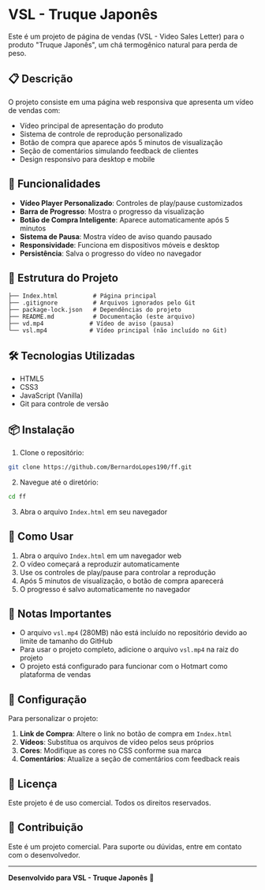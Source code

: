 # VSL - Truque Japonês

Este é um projeto de página de vendas (VSL - Video Sales Letter) para o produto "Truque Japonês", um chá termogênico natural para perda de peso.

## 📋 Descrição

O projeto consiste em uma página web responsiva que apresenta um vídeo de vendas com:
- Vídeo principal de apresentação do produto
- Sistema de controle de reprodução personalizado
- Botão de compra que aparece após 5 minutos de visualização
- Seção de comentários simulando feedback de clientes
- Design responsivo para desktop e mobile

## 🚀 Funcionalidades

- **Vídeo Player Personalizado**: Controles de play/pause customizados
- **Barra de Progresso**: Mostra o progresso da visualização
- **Botão de Compra Inteligente**: Aparece automaticamente após 5 minutos
- **Sistema de Pausa**: Mostra vídeo de aviso quando pausado
- **Responsividade**: Funciona em dispositivos móveis e desktop
- **Persistência**: Salva o progresso do vídeo no navegador

## 📁 Estrutura do Projeto

```
├── Index.html          # Página principal
├── .gitignore          # Arquivos ignorados pelo Git
├── package-lock.json   # Dependências do projeto
├── README.md           # Documentação (este arquivo)
├── vd.mp4             # Vídeo de aviso (pausa)
└── vsl.mp4            # Vídeo principal (não incluído no Git)
```

## 🛠️ Tecnologias Utilizadas

- HTML5
- CSS3
- JavaScript (Vanilla)
- Git para controle de versão

## 📦 Instalação

1. Clone o repositório:
```bash
git clone https://github.com/BernardoLopes190/ff.git
```

2. Navegue até o diretório:
```bash
cd ff
```

3. Abra o arquivo `Index.html` em seu navegador

## 🎯 Como Usar

1. Abra o arquivo `Index.html` em um navegador web
2. O vídeo começará a reproduzir automaticamente
3. Use os controles de play/pause para controlar a reprodução
4. Após 5 minutos de visualização, o botão de compra aparecerá
5. O progresso é salvo automaticamente no navegador

## 📝 Notas Importantes

- O arquivo `vsl.mp4` (280MB) não está incluído no repositório devido ao limite de tamanho do GitHub
- Para usar o projeto completo, adicione o arquivo `vsl.mp4` na raiz do projeto
- O projeto está configurado para funcionar com o Hotmart como plataforma de vendas

## 🔧 Configuração

Para personalizar o projeto:

1. **Link de Compra**: Altere o link no botão de compra em `Index.html`
2. **Vídeos**: Substitua os arquivos de vídeo pelos seus próprios
3. **Cores**: Modifique as cores no CSS conforme sua marca
4. **Comentários**: Atualize a seção de comentários com feedback reais

## 📄 Licença

Este projeto é de uso comercial. Todos os direitos reservados.

## 👥 Contribuição

Este é um projeto comercial. Para suporte ou dúvidas, entre em contato com o desenvolvedor.

---

**Desenvolvido para VSL - Truque Japonês** 🍵 